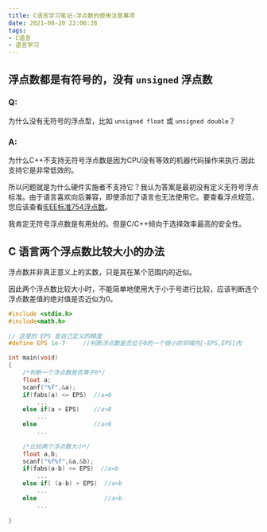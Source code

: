 ```yaml
---
title: C语言学习笔记-浮点数的使用注意事项
date: 2021-08-20 22:06:28
tags: 
- C语言
- 语言学习
---
```


## 浮点数都是有符号的，没有 `unsigned` 浮点数

### Q: 

为什么没有无符号的浮点型，比如 `unsigned float` 或 `unsigned double`？

### A: 

为什么C++不支持无符号浮点数是因为CPU没有等效的机器代码操作来执行.因此支持它是非常低效的。

<!-- more -->

所以问题就是为什么硬件实施者不支持它？我认为答案是最初没有定义无符号浮点标准。由于语言喜欢向后兼容，即使添加了语言也无法使用它。要查看浮点规范，您应该查看[IEEE标准754浮点数](http://steve.hollasch.net/cgindex/coding/ieeefloat.html)。

我肯定无符号浮点数是有用处的。但是C/C++倾向于选择效率最高的安全性。

## C 语言两个浮点数比较大小的办法

浮点数并非真正意义上的实数，只是其在某个范围内的近似。

因此两个浮点数比较大小时，不能简单地使用大于小于号进行比较，应该判断连个浮点数差值的绝对值是否近似为0。

```C
#include <stdio.h>
#include<math.h>
 
// 这里的 EPS 是自己定义的精度
#define EPS 1e-7     //判断浮点数是否位于0的一个很小的邻域内[-EPS,EPS]内

int main(void)
{
    /*判断一个浮点数是否等于0*/
    float a;
    scanf("%f",&a);
    if(fabs(a) <= EPS)  //a=0
        ...
    else if(a > EPS)    //a>0
        ...
    else                //a<0
        ...
 
    /*比较两个浮点数大小*/
    float a,b;
    scanf("%f%f",&a,&b);
    if(fabs(a-b) <= EPS)  //a=b
        ...
    else if( (a-b) > EPS)  //a>b
        ...
    else                   //a<b
        ...
    
}
```



